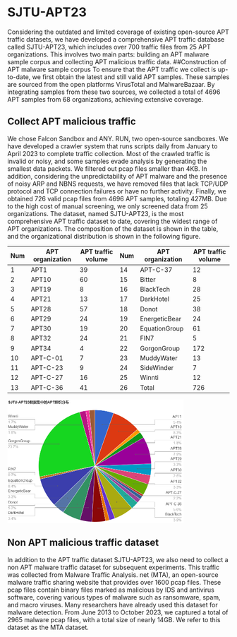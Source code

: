 # SJTU-APT23
Considering the outdated and limited coverage of existing open-source APT traffic datasets, we have developed a comprehensive APT traffic database called SJTU-APT23, which includes over 700 traffic files from 25 APT organizations. This involves two main parts: building an APT malware sample corpus and collecting APT malicious traffic data.
##Construction of APT malware sample corpus
To ensure that the APT traffic we collect is up-to-date, we first obtain the latest and still valid APT samples. These samples are sourced from the open platforms VirusTotal and MalwareBazaar. By integrating samples from these two sources, we collected a total of 4696 APT samples from 68 organizations, achieving extensive coverage.
## Collect APT malicious traffic
We chose Falcon Sandbox and ANY. RUN, two open-source sandboxes. We have developed a crawler system that runs scripts daily from January to April 2023 to complete traffic collection.
Most of the crawled traffic is invalid or noisy, and some samples evade analysis by generating the smallest data packets. We filtered out pcap files smaller than 4KB. In addition, considering the unpredictability of APT malware and the presence of noisy ARP and NBNS requests, we have removed files that lack TCP/UDP protocol and TCP connection failures or have no further activity.
Finally, we obtained 726 valid pcap files from 4696 APT samples, totaling 427MB. Due to the high cost of manual screening, we only screened data from 25 organizations. The dataset, named SJTU-APT23, is the most comprehensive APT traffic dataset to date, covering the widest range of APT organizations. The composition of the dataset is shown in the table, and the organizational distribution is shown in the following figure.

Num | APT organization | APT traffic volume | Num | APT organization | APT traffic volume
| ---- | ---- | ---- | ---- | ----- | ---- |
1 | APT1 | 39 | 14 | APT-C-37 | 12 
2 | APT10 | 60 | 15 | Bitter | 8 
3 | APT19 | 8 | 16 | BlackTech | 28 
4 | APT21 | 13 | 17 | DarkHotel | 25 
5 | APT28 | 57 | 18 | Donot | 38 
6 | APT29 | 24 | 19 | EnergeticBear | 24 
7 | APT30 | 19 | 20 | EquationGroup | 61 
8 | APT32 | 24 | 21 | FIN7 | 5 
9 | APT34 | 4 | 22 | GorgonGroup | 172 
10 | APT-C-01 | 7 | 23 | MuddyWater | 13 
11 | APT-C-23 | 9 | 24 | SideWinder | 7 
12 | APT-C-27 | 16 | 25 | Winnti | 12 
13 | APT-C-36 | 41 | 26 | Total | 726 

<img src="https://github.com/Netsec-SJTU/SJTU-APT23/blob/main/SJTU-APT23.png" width="400" height="280" />

## Non APT malicious traffic dataset
In addition to the APT traffic dataset SJTU-APT23, we also need to collect a non APT malware traffic dataset for subsequent experiments. This traffic was collected from Malware Traffic Analysis. net (MTA), an open-source malware traffic sharing website that provides over 1600 pcap files. These pcap files contain binary files marked as malicious by IDS and antivirus software, covering various types of malware such as ransomware, spam, and macro viruses. Many researchers have already used this dataset for malware detection. From June 2013 to October 2023, we captured a total of 2965 malware pcap files, with a total size of nearly 14GB. We refer to this dataset as the MTA dataset.
